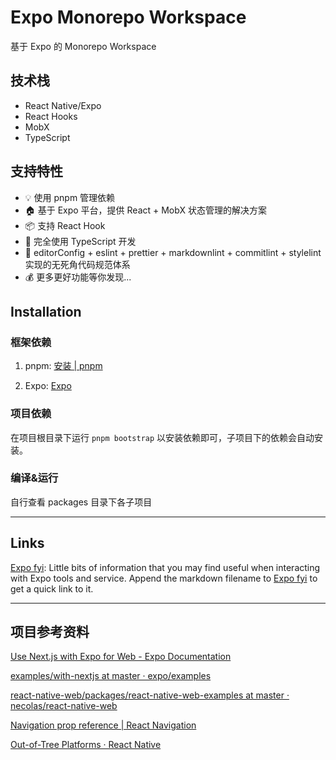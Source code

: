 # Expo Monorepo Workspace

基于 Expo 的 Monorepo Workspace

## 技术栈

- React Native/Expo
- React Hooks
- MobX
- TypeScript

## 支持特性

- 💡 使用 pnpm 管理依赖
- 🏠 基于 Expo 平台，提供 React + MobX 状态管理的解决方案
- 📦 支持 React Hook
- 🥣 完全使用 TypeScript 开发
- 👮 editorConfig + eslint + prettier + markdownlint + commitlint + stylelint 实现的无死角代码规范体系
- 💰 更多更好功能等你发现...

## Installation

### 框架依赖

1. pnpm: [安装 | pnpm](https://pnpm.io/zh/installation)

2. Expo: [Expo](https://expo.dev)

### 项目依赖

在项目根目录下运行 `pnpm bootstrap` 以安装依赖即可，子项目下的依赖会自动安装。

### 编译&运行

自行查看 packages 目录下各子项目

---

## Links

[Expo fyi](https://github.com/expo/fyi): Little bits of information that you may
find useful when interacting with Expo tools and service. Append the markdown
filename to [Expo fyi](https://github.com/expo/fyi) to get a quick link to it.

---

## 项目参考资料

[Use Next.js with Expo for Web - Expo Documentation](https://docs.expo.dev/guides/using-nextjs/)

[examples/with-nextjs at master · expo/examples](https://github.com/expo/examples/tree/master/with-nextjs)

[react-native-web/packages/react-native-web-examples at master · necolas/react-native-web](https://github.com/necolas/react-native-web/tree/master/packages/react-native-web-examples)

[Navigation prop reference | React Navigation](https://reactnavigation.org/docs/navigation-prop/#getparent)

[Out-of-Tree Platforms · React Native](https://reactnative.dev/docs/out-of-tree-platforms)
